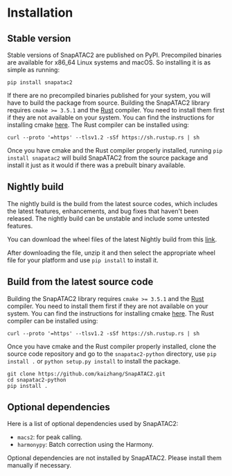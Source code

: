 Installation
============

Stable version
--------------

Stable versions of SnapATAC2 are published on PyPI.
Precompiled binaries are available for x86_64 Linux systems and macOS.
So installing it is as simple as running:

```
pip install snapatac2
```

If there are no precompiled binaries published for your system, you will have to
build the package from source.
Building the SnapATAC2 library requires `cmake >= 3.5.1` and
the [Rust](https://www.rust-lang.org/tools/install) compiler. You need to install
them first if they are not available on your system.
You can find the instructions for installing cmake [here](https://cmake.org/install/).
The Rust compiler can be installed using:

```
curl --proto '=https' --tlsv1.2 -sSf https://sh.rustup.rs | sh
```

Once you have cmake and the Rust compiler properly installed,
running `pip install snapatac2` will build SnapATAC2 from the source package and
install it just as it would if there was a prebuilt binary available.

Nightly build
-------------

The nightly build is the build from the latest source codes, which includes the
latest features, enhancements, and bug fixes that haven't been released. 
The nightly build can be unstable and include some untested features.

You can download the wheel files of the latest Nightly build from this
[link](https://nightly.link/kaizhang/SnapATAC2/workflows/wheels/main/artifact.zip).

After downloading the file, unzip it and then select the appropriate wheel file
for your platform and use `pip install` to install it.

Build from the latest source code 
---------------------------------

Building the SnapATAC2 library requires `cmake >= 3.5.1` and
the [Rust](https://www.rust-lang.org/tools/install) compiler. You need to install
them first if they are not available on your system.
You can find the instructions for installing cmake [here](https://cmake.org/install/).
The Rust compiler can be installed using:

```
curl --proto '=https' --tlsv1.2 -sSf https://sh.rustup.rs | sh
```

Once you have cmake and the Rust compiler properly installed,
clone the source code repository and go to the `snapatac2-python` directory,
use `pip install .` or `python setup.py install` to install the package.

```
git clone https://github.com/kaizhang/SnapATAC2.git
cd snapatac2-python
pip install .
```

Optional dependencies
---------------------

Here is a list of optional dependencies used by SnapATAC2:

- `macs2`: for peak calling.
- `harmonypy`: Batch correction using the Harmony.

Optional dependencies are not installed by SnapATAC2. Please install them
manually if necessary.